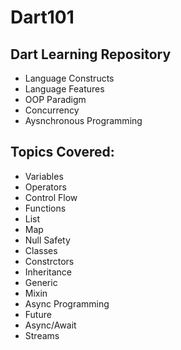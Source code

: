 # Dart101

## Dart Learning Repository

- Language Constructs
- Language Features
- OOP Paradigm
- Concurrency
- Aysnchronous Programming

## Topics Covered:

- Variables
- Operators
- Control Flow
- Functions
- List
- Map
- Null Safety
- Classes
- Constrctors
- Inheritance
- Generic
- Mixin
- Async Programming
- Future
- Async/Await
- Streams

